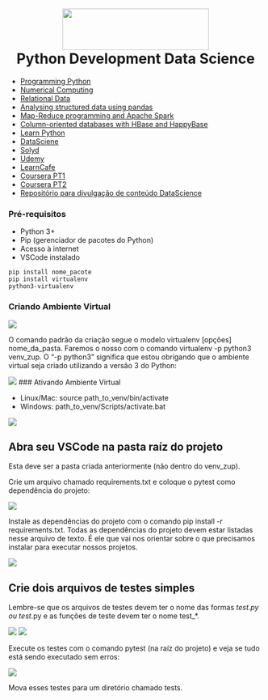 <h1 align="center">
<img src="https://www.python.org/static/img/python-logo.png" width="290" height="82">
 <br>
 Python Development Data Science
</h1>

- [Programming Python](http://nbviewer.jupyter.org/github/phelps-sg/python-bigdata/blob/master/src/main/ipynb/intro-python.ipynb)
- [Numerical Computing](http://nbviewer.jupyter.org/github/phelps-sg/python-bigdata/blob/master/src/main/ipynb/numerical-slides.ipynb)
- [Relational Data](http://nbviewer.jupyter.org/github/phelps-sg/python-bigdata/blob/master/src/main/ipynb/relational-python.ipynb)
- [Analysing structured data using pandas](http://nbviewer.jupyter.org/github/phelps-sg/python-bigdata/blob/master/src/main/ipynb/pandas.ipynb)
- [Map-Reduce programming and Apache Spark](http://nbviewer.jupyter.org/github/phelps-sg/python-bigdata/blob/master/src/main/ipynb/spark-mapreduce.ipynb)
- [Column-oriented databases with HBase and HappyBase](http://nbviewer.jupyter.org/github/phelps-sg/python-bigdata/blob/master/src/main/ipynb/hbase-python-slides.ipynb)
- [Learn Python](https://learnxinyminutes.com/docs/python/)
- [DataSciene](https://www.datascienceacademy.com.br/course?courseid=python-fundamentos)
- [Solyd](https://solyd.com.br/treinamentos/python-basico/)
- [Udemy](https://www.udemy.com/course/intro_python/)
- [LearnCafe](https://www.learncafe.com/cursos/curso-de-programacao-em-python)
- [Coursera PT1](https://pt.coursera.org/learn/ciencia-computacao-python-conceitos)
- [Coursera PT2](https://pt.coursera.org/learn/ciencia-computacao-python-conceitos-2)
- [Repositório para divulgação de conteúdo DataScience](https://github.com/TeoCalvo/teomerefs)

### Pré-requisitos
- Python 3+
- Pip (gerenciador de pacotes do Python)
- Acesso à internet
- VSCode instalado

```
pip install nome_pacote
pip install virtualenv
python3-virtualenv
```

### Criando Ambiente Virtual
<img src="https://secureservercdn.net/198.71.233.96/36q.76e.myftpupload.com/wp-content/uploads/2021/03/5f6e374b5cd697c336eda16b_vmb8G9Wzdf76q0Ke_ikGnDoni_cNhrDjof8FGQP2_RAtS4r_7wh2Pz_o48TvThR5DofW0HDKrjH6AixfJm4VukdAhrSSbcH1VzeTAe_0VKm6TNzvcWkXrlZl8fq63Eb9hmzOoz9r.png" width="auto" height="auto" loading="auto">

O comando padrão da criação segue o modelo virtualenv [opções] nome_da_pasta. Faremos o nosso com o comando virtualenv -p python3 venv_zup. O “-p python3” significa que estou obrigando que o ambiente virtual seja criado utilizando a versão 3 do Python:

<img src="https://secureservercdn.net/198.71.233.96/36q.76e.myftpupload.com/wp-content/uploads/2021/03/5f6e374be591682d7fddbabb_7sAT8oSn6pHFidLo_jSnoyxnx1MI-varVe9hIPc3kcQYAEhXojn-kOTGa3q-7MQ01nm9_yYjFvhP3hnhcRR9qTVoeAa1uB-y2iFOYEF5nIcQxjoE0WVD-KGYsTUT0fIJjYZl3tTg.png" width="auto" height="auto" loading="auto">
### Ativando Ambiente Virtual

- Linux/Mac: source path_to_venv/bin/activate
- Windows: path_to_venv/Scripts/activate.bat

<img src="https://secureservercdn.net/198.71.233.96/36q.76e.myftpupload.com/wp-content/uploads/2021/03/5f6e374b4171d6788cbe11e2_6B9U8v3SPrwyNbDcWddKPGvdsNM2x-40ONkRTVzDLaHr-0_aPyWg2yKzwvYx_U8kKIBHEAycfQFrVpiA6sLmwMPrBhKaZTQ3xAyEVyYNKzamT2cRdywbzdFCxUjVSnsOB6EpuSt5.png" width="auto" height="auto" loading="auto">

## Abra seu VSCode na pasta raíz do projeto 
Esta deve ser a pasta criada anteriormente (não dentro do venv_zup).

Crie um arquivo chamado requirements.txt e coloque o pytest como dependência do projeto:

<img src="https://secureservercdn.net/198.71.233.96/36q.76e.myftpupload.com/wp-content/uploads/2021/03/5f6e374b4171d6609fbe11e1_OgHUDmSkujvqQxknrUCBzPuVI1MgFyqqf00VPsXHgspkZ7X414ssdJLSxE3XBN-woy7pPpunVYJoy96enxX2mcOUNfw81AS6-XfXoektC1C-CrlIbZBJeqmERO-GQgewi2c494FV.png" width="auto" height="auto" loading="auto">

Instale as dependências do projeto com o comando pip install -r requirements.txt. Todas as dependências do projeto devem estar listadas nesse arquivo de texto. É ele que vai nos orientar sobre o que precisamos instalar para executar nossos projetos.

<img src="https://secureservercdn.net/198.71.233.96/36q.76e.myftpupload.com/wp-content/uploads/2021/03/5f6e374be2822c701ab6a53b_Trvw9dcRv0ebsOHsQzUAeXgAn9hPT4PesNMVtap3hC05T1RU-F6rAGzJ3rsjU3ef3pp-phLMhr88SST6rUY0DTQsiS4Q0I-RAwIbXMjNxkpGNj8uok8IpHmhsIYtEsaNtwzqucjf.png" width="auto" height="auto" loading="auto">

## Crie dois arquivos de testes simples
Lembre-se que os arquivos de testes devem ter o nome das formas *_test.py ou test_*.py e as funções de teste devem ter o nome test_*.

<img src="https://secureservercdn.net/198.71.233.96/36q.76e.myftpupload.com/wp-content/uploads/2021/03/5f6e374b896916f22efa389c_lkhYYQ-9n_DMj4QNDIrCLuDAvWg3LWVGTZoqSMR2vLUCRkS0izv8m4AkuEOBJqKAAveSVtsNxL_-swWsm_xZtTymdnKJxuZ2pfe1lme1Z5H6AMAiI5ky8-W35fNmYfna_Bs-42vb.png" width="auto" height="auto" loading="auto">

<img src="https://secureservercdn.net/198.71.233.96/36q.76e.myftpupload.com/wp-content/uploads/2021/03/5f6e374c4171d672cfbe11e3_9cKk6gwJDGHf8k3_TJbwOgW7wiPQuJNF4DQWiE1hva5VA69CNfK2kFTinKIUGus5jIVcCE12F3KoufNUKkAT5FaZkN-UMDey1VTywP6VQ1bUA-ZLZvKwZDVHksc4lMDWuhZUDQIu.png" width="auto" height="auto" loading="auto">

Execute os testes com o comando pytest (na raíz do projeto) e veja se tudo está sendo executado sem erros:

<img src="https://secureservercdn.net/198.71.233.96/36q.76e.myftpupload.com/wp-content/uploads/2021/03/5f6e374cc0be4813af85833d_Ea4nUa7_IbZKHMwtyc5iy5OrbvhiFtyEerlzbr45GLDBi2tOywxSjJZ4PbcvPpciBg-ey3vYQVljyiYtuX1BOBmmEmUzt8elAdmGMshnkBKX09ngl-NiR0_cXrC63e7nfPsxaQYe.png" width="auto" height="auto" loading="auto">

Mova esses testes para um diretório chamado tests.


